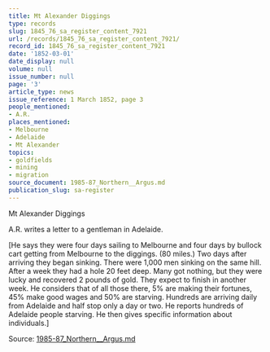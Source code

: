 ```yaml
---
title: Mt Alexander Diggings
type: records
slug: 1845_76_sa_register_content_7921
url: /records/1845_76_sa_register_content_7921/
record_id: 1845_76_sa_register_content_7921
date: '1852-03-01'
date_display: null
volume: null
issue_number: null
page: '3'
article_type: news
issue_reference: 1 March 1852, page 3
people_mentioned:
- A.R.
places_mentioned:
- Melbourne
- Adelaide
- Mt Alexander
topics:
- goldfields
- mining
- migration
source_document: 1985-87_Northern__Argus.md
publication_slug: sa-register
---
```


Mt Alexander Diggings

A.R. writes a letter to a gentleman in Adelaide.

[He says they were four days sailing to Melbourne and four days by bullock cart getting from Melbourne to the diggings.  (80 miles.)  Two days after arriving they began sinking.  There were 1,000 men sinking on the same hill.  After a week they had a hole 20 feet deep.  Many got nothing, but they were lucky and recovered 2 pounds of gold.  They expect to finish in another week.  He considers that of all those there, 5% are making their fortunes, 45% make good wages and 50% are starving.  Hundreds are arriving daily from Adelaide and half stop only a day or two.  He reports hundreds of Adelaide people starving.  He then gives specific information about individuals.]

Source: [1985-87_Northern__Argus.md](/downloads/markdown/1985-87_Northern__Argus.md)
